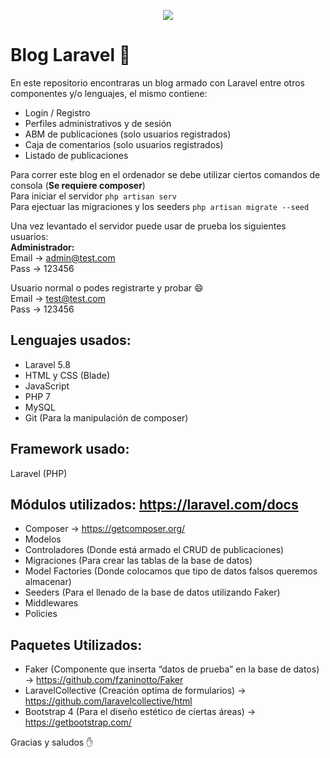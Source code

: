 <p align="center"><img src="https://laravel.com/assets/img/components/logo-laravel.svg"></p>

# Blog Laravel :newspaper:
En este repositorio encontraras un blog armado con Laravel entre otros componentes y/o lenguajes, el mismo contiene:
- Login / Registro
- Perfiles administrativos y de sesión
- ABM de publicaciones (solo usuarios registrados)
- Caja de comentarios (solo usuarios registrados)
- Listado de publicaciones 

Para correr este blog en el ordenador se debe utilizar ciertos comandos de consola (**Se requiere composer**)  
Para iniciar el servidor `php artisan serv`  
Para ejectuar las migraciones y los seeders `php artisan migrate --seed`

Una vez levantado el servidor puede usar de prueba los siguientes usuarios:  
**Administrador:**  
Email -> admin@test.com  
Pass -> 123456  
  
Usuario normal o podes registrarte y probar :smile:  
Email -> test@test.com  
Pass -> 123456  

## Lenguajes usados:
- Laravel 5.8
- HTML y CSS (Blade)
- JavaScript
- PHP 7
- MySQL
- Git (Para la manipulación de composer)

## Framework usado:
Laravel (PHP)

## Módulos utilizados: https://laravel.com/docs
- Composer -> https://getcomposer.org/
- Modelos
- Controladores (Donde está armado el CRUD de publicaciones)
- Migraciones (Para crear las tablas de la base de datos)
- Model Factories (Donde colocamos que tipo de datos falsos queremos almacenar)
- Seeders (Para el llenado de la base de datos utilizando Faker)
- Middlewares
- Policies

## Paquetes Utilizados:
- Faker (Componente que inserta “datos de prueba” en la base de datos) -> https://github.com/fzaninotto/Faker
- LaravelCollective (Creación optima de formularios) -> https://github.com/laravelcollective/html
- Bootstrap 4 (Para el diseño estético de ciertas áreas) -> https://getbootstrap.com/

Gracias y saludos :hand:
